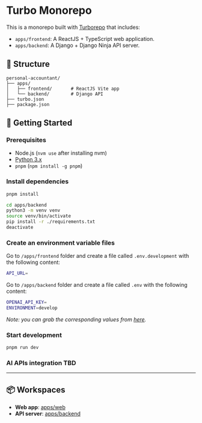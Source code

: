 # Turbo Monorepo

This is a monorepo built with [Turborepo](https://turbo.build/repo) that includes:

- `apps/frontend`: A ReactJS + TypeScript web application.
- `apps/backend`: A Django + Django Ninja API server.

## 🧱 Structure

```
personal-accountant/
├── apps/
│   ├── frontend/       # ReactJS Vite app
│   └── backend/        # Django API
├── turbo.json
├── package.json
```

## 🚀 Getting Started

### Prerequisites

- Node.js (`nvm use` after installing nvm)
- [Python 3.x](https://www.python.org/downloads/macos/)
- `pnpm` (`npm install -g pnpm`)

### Install dependencies

```bash
pnpm install
```

```bash
cd apps/backend
python3 -m venv venv
source venv/bin/activate
pip install -r ./requirements.txt
deactivate
```

### Create an environment variable files

Go to `/apps/frontend` folder and create a file called `.env.development` with the following content:

```bash
API_URL=
```

Go to `/apps/backend` folder and create a file called `.env` with the following content:

```bash
OPENAI_API_KEY=
ENVIRONMENT=develop
```

_Note: you can grab the corresponding values from [here](https://dashboard.plaid.com/developers/keys)._

### Start development

```bash
pnpm run dev
```

### AI APIs integration TBD

---

## 📦 Workspaces

- **Web app**: [apps/web](./apps/web)
- **API server**: [apps/backend](./apps/backend)
